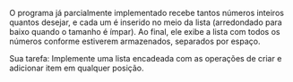 O programa já parcialmente implementado recebe tantos números inteiros quantos desejar, e cada um é inserido no meio da lista (arredondado para baixo quando o tamanho é ímpar). Ao final, ele exibe a lista com todos os números conforme estiverem armazenados, separados por espaço.

Sua tarefa: Implemente uma lista encadeada com as operações de criar e adicionar item em qualquer posição.
